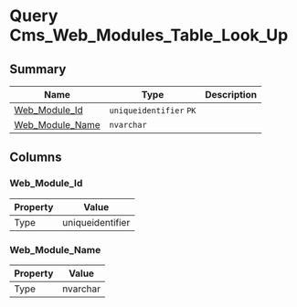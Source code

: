 # Query Cms_Web_Modules_Table_Look_Up


## Summary

| Name | Type | Description |
| - | - | --- |
|[Web_Module_Id](#web_module_id)|`uniqueidentifier` `PK`||
|[Web_Module_Name](#web_module_name)|`nvarchar` ||

## Columns

### Web_Module_Id

| Property | Value |
| - | - |
|Type|uniqueidentifier|

### Web_Module_Name

| Property | Value |
| - | - |
|Type|nvarchar|


